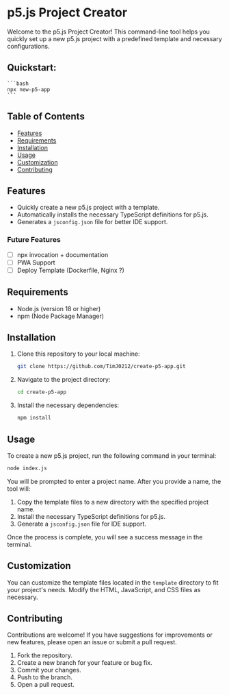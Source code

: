 # p5.js Project Creator

Welcome to the p5.js Project Creator! This command-line tool helps you quickly set up a new p5.js project with a predefined template and necessary configurations.

## Quickstart:

    ```bash
    npx new-p5-app
    ```


## Table of Contents

- [Features](#features)
- [Requirements](#requirements)
- [Installation](#installation)
- [Usage](#usage)
- [Customization](#customization)
- [Contributing](#contributing)

## Features

- Quickly create a new p5.js project with a template.
- Automatically installs the necessary TypeScript definitions for p5.js.
- Generates a `jsconfig.json` file for better IDE support.

### Future Features
- [ ] npx invocation + documentation
- [ ] PWA Support
- [ ] Deploy Template (Dockerfile, Nginx ?)  

## Requirements

- Node.js (version 18 or higher)
- npm (Node Package Manager)

## Installation

1. Clone this repository to your local machine:

   ```bash
   git clone https://github.com/TimJ0212/create-p5-app.git
   ```

2. Navigate to the project directory:

   ```bash
   cd create-p5-app
   ```

3. Install the necessary dependencies:

   ```bash
   npm install
   ```

## Usage

To create a new p5.js project, run the following command in your terminal:

```bash
node index.js
```

You will be prompted to enter a project name. After you provide a name, the tool will:

1. Copy the template files to a new directory with the specified project name.
2. Install the necessary TypeScript definitions for p5.js.
3. Generate a `jsconfig.json` file for IDE support.

Once the process is complete, you will see a success message in the terminal.

## Customization

You can customize the template files located in the `template` directory to fit your project's needs. Modify the HTML, JavaScript, and CSS files as necessary.

## Contributing

Contributions are welcome! If you have suggestions for improvements or new features, please open an issue or submit a pull request.

1. Fork the repository.
2. Create a new branch for your feature or bug fix.
3. Commit your changes.
4. Push to the branch.
5. Open a pull request.

